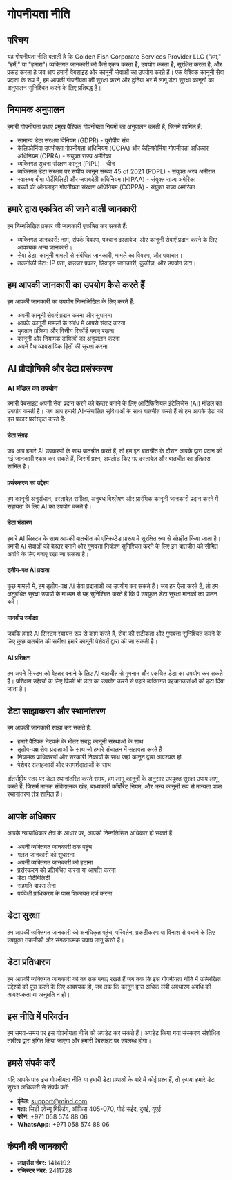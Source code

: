 # गोपनीयता नीति

## परिचय

यह गोपनीयता नीति बताती है कि Golden Fish Corporate Services Provider LLC ("हम," "हमें," या "हमारा") व्यक्तिगत जानकारी को कैसे एकत्र करता है, उपयोग करता है, सुरक्षित करता है, और प्रकट करता है जब आप हमारी वेबसाइट और कानूनी सेवाओं का उपयोग करते हैं। एक वैश्विक कानूनी सेवा प्रदाता के रूप में, हम आपकी गोपनीयता की सुरक्षा करने और दुनिया भर में लागू डेटा सुरक्षा कानूनों का अनुपालन सुनिश्चित करने के लिए प्रतिबद्ध हैं।

## नियामक अनुपालन

हमारी गोपनीयता प्रथाएं प्रमुख वैश्विक गोपनीयता नियमों का अनुपालन करती हैं, जिनमें शामिल हैं:

- सामान्य डेटा संरक्षण विनियम (GDPR) - यूरोपीय संघ
- कैलिफोर्निया उपभोक्ता गोपनीयता अधिनियम (CCPA) और कैलिफोर्निया गोपनीयता अधिकार अधिनियम (CPRA) - संयुक्त राज्य अमेरिका
- व्यक्तिगत सूचना संरक्षण कानून (PIPL) - चीन
- व्यक्तिगत डेटा संरक्षण पर संघीय कानून संख्या 45 of 2021 (PDPL) - संयुक्त अरब अमीरात
- स्वास्थ्य बीमा पोर्टेबिलिटी और जवाबदेही अधिनियम (HIPAA) - संयुक्त राज्य अमेरिका
- बच्चों की ऑनलाइन गोपनीयता संरक्षण अधिनियम (COPPA) - संयुक्त राज्य अमेरिका

## हमारे द्वारा एकत्रित की जाने वाली जानकारी

हम निम्नलिखित प्रकार की जानकारी एकत्रित कर सकते हैं:

- व्यक्तिगत जानकारी: नाम, संपर्क विवरण, पहचान दस्तावेज, और कानूनी सेवाएं प्रदान करने के लिए आवश्यक अन्य जानकारी।
- सेवा डेटा: कानूनी मामलों से संबंधित जानकारी, मामले का विवरण, और पत्राचार।
- तकनीकी डेटा: IP पता, ब्राउज़र प्रकार, डिवाइस जानकारी, कुकीज़, और उपयोग डेटा।

## हम आपकी जानकारी का उपयोग कैसे करते हैं

हम आपकी जानकारी का उपयोग निम्नलिखित के लिए करते हैं:

- अपनी कानूनी सेवाएं प्रदान करना और सुधारना
- आपके कानूनी मामलों के संबंध में आपसे संवाद करना
- भुगतान प्रक्रिया और वित्तीय रिकॉर्ड बनाए रखना
- कानूनी और नियामक दायित्वों का अनुपालन करना
- अपने वैध व्यावसायिक हितों की सुरक्षा करना

## AI प्रौद्योगिकी और डेटा प्रसंस्करण

### AI मॉडल का उपयोग

हमारी वेबसाइट अपनी सेवा प्रदान करने को बेहतर बनाने के लिए आर्टिफिशियल इंटेलिजेंस (AI) मॉडल का उपयोग करती है। जब आप हमारी AI-संचालित सुविधाओं के साथ बातचीत करते हैं तो हम आपके डेटा को इस प्रकार प्रसंस्कृत करते हैं:

#### डेटा संग्रह

जब आप हमारे AI उपकरणों के साथ बातचीत करते हैं, तो हम इन बातचीत के दौरान आपके द्वारा प्रदान की गई जानकारी एकत्र कर सकते हैं, जिसमें प्रश्न, अपलोड किए गए दस्तावेज़ और बातचीत का इतिहास शामिल है।

#### प्रसंस्करण का उद्देश्य

हम कानूनी अनुसंधान, दस्तावेज़ समीक्षा, अनुबंध विश्लेषण और प्रारंभिक कानूनी जानकारी प्रदान करने में सहायता के लिए AI का उपयोग करते हैं।

#### डेटा भंडारण

हमारे AI सिस्टम के साथ आपकी बातचीत को एन्क्रिप्टेड प्रारूप में सुरक्षित रूप से संग्रहीत किया जाता है। हमारी AI सेवाओं को बेहतर बनाने और गुणवत्ता नियंत्रण सुनिश्चित करने के लिए इन बातचीत को सीमित अवधि के लिए बनाए रखा जा सकता है।

#### तृतीय-पक्ष AI प्रदाता

कुछ मामलों में, हम तृतीय-पक्ष AI सेवा प्रदाताओं का उपयोग कर सकते हैं। जब हम ऐसा करते हैं, तो हम अनुबंधित सुरक्षा उपायों के माध्यम से यह सुनिश्चित करते हैं कि वे उपयुक्त डेटा सुरक्षा मानकों का पालन करें।

#### मानवीय समीक्षा

जबकि हमारे AI सिस्टम स्वायत्त रूप से काम करते हैं, सेवा की सटीकता और गुणवत्ता सुनिश्चित करने के लिए कुछ बातचीत की समीक्षा हमारे कानूनी पेशेवरों द्वारा की जा सकती है।

#### AI प्रशिक्षण

हम अपने सिस्टम को बेहतर बनाने के लिए AI बातचीत से गुमनाम और एकत्रित डेटा का उपयोग कर सकते हैं। प्रशिक्षण उद्देश्यों के लिए किसी भी डेटा का उपयोग करने से पहले व्यक्तिगत पहचानकर्ताओं को हटा दिया जाता है।

## डेटा साझाकरण और स्थानांतरण

हम आपकी जानकारी साझा कर सकते हैं:

- हमारे वैश्विक नेटवर्क के भीतर संबद्ध कानूनी संस्थाओं के साथ
- तृतीय-पक्ष सेवा प्रदाताओं के साथ जो हमारे संचालन में सहायता करते हैं
- नियामक प्राधिकरणों और सरकारी निकायों के साथ जहां कानून द्वारा आवश्यक हो
- पेशेवर सलाहकारों और परामर्शदाताओं के साथ

अंतर्राष्ट्रीय स्तर पर डेटा स्थानांतरित करते समय, हम लागू कानूनों के अनुसार उपयुक्त सुरक्षा उपाय लागू करते हैं, जिसमें मानक संविदात्मक खंड, बाध्यकारी कॉर्पोरेट नियम, और अन्य कानूनी रूप से मान्यता प्राप्त स्थानांतरण तंत्र शामिल हैं।

## आपके अधिकार

आपके न्यायाधिकार क्षेत्र के आधार पर, आपको निम्नलिखित अधिकार हो सकते हैं:

- अपनी व्यक्तिगत जानकारी तक पहुंच
- गलत जानकारी को सुधारना
- अपनी व्यक्तिगत जानकारी को हटाना
- प्रसंस्करण को प्रतिबंधित करना या आपत्ति करना
- डेटा पोर्टेबिलिटी
- सहमति वापस लेना
- पर्यवेक्षी प्राधिकरण के पास शिकायत दर्ज करना

## डेटा सुरक्षा

हम आपकी व्यक्तिगत जानकारी को अनधिकृत पहुंच, परिवर्तन, प्रकटीकरण या विनाश से बचाने के लिए उपयुक्त तकनीकी और संगठनात्मक उपाय लागू करते हैं।

## डेटा प्रतिधारण

हम आपकी व्यक्तिगत जानकारी को तब तक बनाए रखते हैं जब तक कि इस गोपनीयता नीति में उल्लिखित उद्देश्यों को पूरा करने के लिए आवश्यक हो, जब तक कि कानून द्वारा अधिक लंबी अवधारण अवधि की आवश्यकता या अनुमति न हो।

## इस नीति में परिवर्तन

हम समय-समय पर इस गोपनीयता नीति को अपडेट कर सकते हैं। अपडेट किया गया संस्करण संशोधित तारीख द्वारा इंगित किया जाएगा और हमारी वेबसाइट पर उपलब्ध होगा।

## हमसे संपर्क करें

यदि आपके पास इस गोपनीयता नीति या हमारी डेटा प्रथाओं के बारे में कोई प्रश्न हैं, तो कृपया हमारे डेटा सुरक्षा अधिकारी से संपर्क करें:

- **ईमेल:** support@mind.com
- **पता:** सिटी एवेन्यू बिल्डिंग, ऑफिस 405-070, पोर्ट सईद, दुबई, यूएई
- **फोन:** +971 058 574 88 06
- **WhatsApp:** +971 058 574 88 06

## कंपनी की जानकारी

- **लाइसेंस नंबर:** 1414192
- **रजिस्टर नंबर:** 2411728